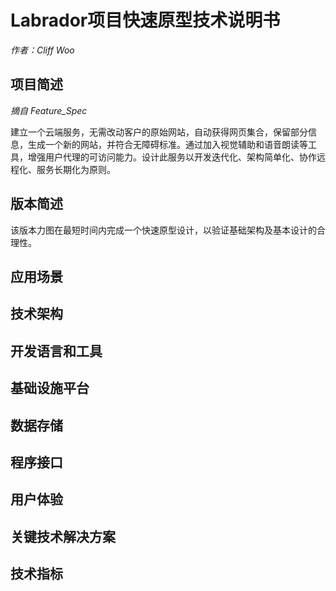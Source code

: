 # Labrador项目快速原型技术说明书

*作者：Cliff Woo*

## 项目简述 ##

*摘自 Feature_Spec*

建立一个云端服务，无需改动客户的原始网站，自动获得网页集合，保留部分信息，生成一个新的网站，并符合无障碍标准。通过加入视觉辅助和语音朗读等工具，增强用户代理的可访问能力。设计此服务以开发迭代化、架构简单化、协作远程化、服务长期化为原则。

## 版本简述 ##

该版本力图在最短时间内完成一个快速原型设计，以验证基础架构及基本设计的合理性。

## 应用场景 ##

## 技术架构 ##
## 开发语言和工具 ##
## 基础设施平台 ##
## 数据存储 ##
## 程序接口 ##
## 用户体验 ##
## 关键技术解决方案 ##
## 技术指标 ##
